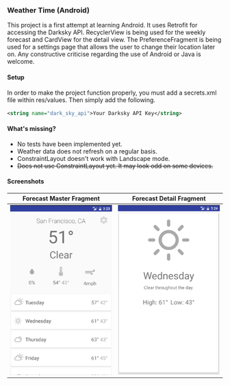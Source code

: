 ### Weather Time (Android)

This project is a first attempt at learning Android.
It uses Retrofit for accessing the Darksky API.
RecyclerView is being used for the weekly forecast and CardView for the detail view.
The PreferenceFragment is being used for a settings page that allows the user to change their location later on.
Any constructive criticise regarding the use of Android or Java is welcome.


#### Setup
In order to make the project function properly, you must add a secrets.xml file within res/values.
Then simply add the following.

````xml
<string name="dark_sky_api">Your Darksky API Key</string>
````

#### What's missing?
- No tests have been implemented yet.
- Weather data does not refresh on a regular basis.
- ConstraintLayout doesn't work with Landscape mode.
- ~~Does not use ConstraintLayout yet. It may look odd on some devices.~~


#### Screenshots
Forecast Master Fragment             |  Forecast Detail Fragment
:-------------------------:|:-------------------------:
![Forecast Master View](images/product1.png) | ![Forecast Detail View](images/product2.png)


